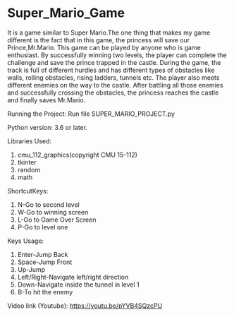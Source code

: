 # Super_Mario_Game
It is a game similar to Super Mario.The one thing that makes my game different is the fact that in this game, the princess will save our Prince,Mr.Mario. This game can be played by anyone who is game enthusiast. By successfully winning two levels, the player can complete the challenge and save the prince trapped in the castle. During the game, the track is full of different hurdles and has different types of obstacles like walls, rolling obstacles, rising ladders, tunnels etc. The player also meets different enemies on the way to the castle. After battling all those enemies and successfully crossing the obstacles, the princess reaches the castle and finally saves Mr.Mario.

Running the Project:
Run file SUPER_MARIO_PROJECT.py

Python version: 3.6 or later.

Libraries Used:
1. cmu_112_graphics(copyright CMU 15-112)
2. tkinter 
3. random
4. math

ShortcutKeys:
1. N-Go to second level
2. W-Go to winning screen
3. L-Go to Game Over Screen
4. P-Go to level one

Keys Usage:
1. Enter-Jump Back
2. Space-Jump Front
3. Up-Jump 
4. Left/Right-Navigate left/right direction
5. Down-Navigate inside the tunnel in level 1
6. B-To hit the enemy

Video link (Youtube): https://youtu.be/pYVB4SQzcPU


